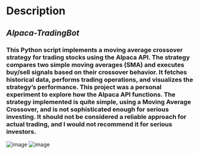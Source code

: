 # Description
## *Alpaca-TradingBot*



### This Python script implements a moving average crossover strategy for trading stocks using the Alpaca API. The strategy compares two simple moving averages (SMA) and executes buy/sell signals based on their crossover behavior. It fetches historical data, performs trading operations, and visualizes the strategy’s performance. This project was a personal experiment to explore how the Alpaca API functions. The strategy implemented is quite simple, using a Moving Average Crossover, and is not sophisticated enough for serious investing. It should not be considered a reliable approach for actual trading, and I would not recommend it for serious investors.

![image](https://github.com/user-attachments/assets/2e053b70-68d9-4860-894b-20e998573613)
![image](https://github.com/user-attachments/assets/5763fb21-abba-4a5f-b39a-c87a39917a12)

